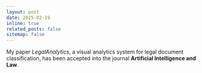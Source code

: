 ```yaml
---
layout: post
date: 2025-02-19
inline: true
related_posts: false
sitemap: false
---
```


My paper *LegalAnalytics*, a visual analytics system for legal document
classification, has been accepted into the journal
**Artificial Intelligence and Law**.
